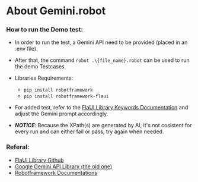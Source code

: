# About Gemini.robot
### How to run the Demo test:
- In order to run the test, a Gemini API need to be provided (placed in an .env file).
- After that, the command `robot .\{file_name}.robot` can be used to run the demo Testcases.

- Libraries Requirements:
    + `pip install robotframework`
    + `pip install robotframework-flaui`

- For added test, refer to the [FlaUI Library Keywords Documentation](https://gdatasoftwareag.github.io/robotframework-flaui/keywords/4.0.0.html#library-documentation-top) and adjust the Gemini prompt accordingly.

- ***NOTICE***: Because the XPath(s) are generated by AI, it's not cosistent for every run and can either fail or pass, try again when needed. 

### Referal:
- [FlaUI Library Github](https://github.com/GDATASoftwareAG/robotframework-flaui)
- [Google Gemini API Library (the old one)](https://github.com/google-gemini/deprecated-generative-ai-python)
- [Robotframework Documentations](https://robotframework.org/?tab=1#getting-started)
